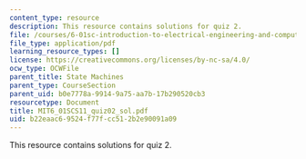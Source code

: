 ```yaml
---
content_type: resource
description: This resource contains solutions for quiz 2.
file: /courses/6-01sc-introduction-to-electrical-engineering-and-computer-science-i-spring-2011/b22eaac69524f77fcc512b2e90091a09_MIT6_01SCS11_quiz02_sol.pdf
file_type: application/pdf
learning_resource_types: []
license: https://creativecommons.org/licenses/by-nc-sa/4.0/
ocw_type: OCWFile
parent_title: State Machines
parent_type: CourseSection
parent_uid: b0e7778a-9914-9a75-aa7b-17b290520cb3
resourcetype: Document
title: MIT6_01SCS11_quiz02_sol.pdf
uid: b22eaac6-9524-f77f-cc51-2b2e90091a09
---
```

This resource contains solutions for quiz 2.